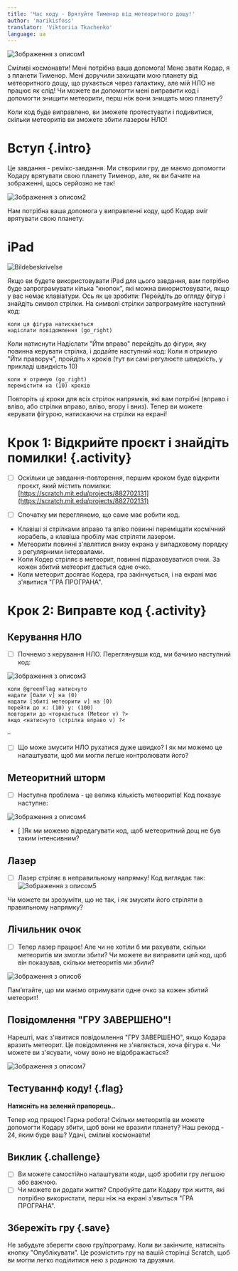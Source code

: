 ```yaml
---
title: 'Час коду - Врятуйте Тименор від метеоритного дощу!'
author: 'marikisfoss'
translator: 'Viktoriia Tkachenko'
language: ua
---
```

![Зображення з описом1](./meteorregnspill.png)

Сміливі космонавти! Мені потрібна ваша допомога! Мене звати Кодар, я з планети Тименор. Мені доручили захищати мою планету від метеоритного дощу, що рухається через галактику, але мій НЛО не працює як слід! Чи можете ви допомогти мені виправити код і допомогти знищити метеорити, перш ніж вони знищать мою планету?  

Коли код буде виправлено, ви зможете протестувати і подивитися, скільки метеоритів ви зможете збити лазером НЛО! 
  
# Вступ {.intro}
  
Це завдання - ремікс-завдання. Ми створили гру, де маємо допомогти Кодару врятувати свою планету Тименор, але, як ви бачите на зображенні, щось серйозно не так! 

![Зображення з описом2](./kodar-spill-feil.png)

Нам потрібна ваша допомога у виправленні коду, щоб Кодар зміг врятувати свою планету. 

# iPad

![Bildebeskrivelse](./arrows.png)

Якщо ви будете використовувати iPad для цього завдання, вам потрібно буде запрограмувати кілька “кнопок”, які можна використовувати, якщо у вас немає клавіатури. 
Ось як це зробити: 
Перейдіть до огляду фігур і знайдіть символ стрілки. 
На символі стрілки запрограмуйте наступний код:

```blocks
коли ця фігура натискається
надіслати повідомлення (go_right)
```

Коли натиснути 
Надіслати "Йти вправо" перейдіть до фігури, яку повинна керувати стрілка, і додайте наступний код: Коли я отримую "Йти праворуч", пройдіть x кроків (тут ви самі регулюєте швидкість, у прикладі швидкість 10)
 

```blocks
коли я отримую (go_right)
перемістити на (10) кроків
```

Повторіть ці кроки для всіх стрілок напрямків, які вам потрібні (вправо і вліво, або стрілки вправо, вліво, вгору і вниз). Тепер ви можете керувати фігурою, натискаючи на стрілки на екрані!

# Крок 1: Відкрийте проєкт і знайдіть помилки! {.activity}

- [ ] Оскільки це завдання-повторення, першим кроком буде відкрити проєкт, який містить помилки: [https://scratch.mit.edu/projects/882702131](https://scratch.mit.edu/projects/882702131)

- [ ] Спочатку ми переглянемо, що саме має робити код. 
- Клавіші зі стрілками вправо та вліво повинні переміщати космічний корабель, а клавіша пробілу має стріляти лазером. 
- Метеорити повинні з'являтися внизу екрана у випадковому порядку з регулярними інтервалами.
- Коли Кодер стріляє в метеорит, повинні підраховуватися очки. За кожен збитий метеорит дається одне очко.
- Коли метеорит досягає Кодера, гра закінчується, і на екрані має з'явитися "ГРА ПРОГРАНА". 

# Крок 2: Виправте код {.activity}

## Керування НЛО

- [ ] Почнемо з керування НЛО. Переглянувши код, ми бачимо наступний код:

 ![Зображення з описом3](./ufo-feilkode.png)
```blocks
коли @greenFlag натиснуто
надати [бали v] на (0)
надати [збиті метеорити v] на (0)
перейти до x: (10) y: (100)
повторити до <торкається (Meteor v) ?>
якщо <натиснуто (стрілка вправо v) ?<
```

–
- [ ] Що може змусити НЛО рухатися дуже швидко? І як ми можемо це налаштувати, щоб ми могли легше контролювати його? 

## Метеоритний шторм
- [ ] Наступна проблема - це велика кількість метеоритів! Код показує наступне: 

![Зображення з описом4](./meteorstorm-feilkode.png)

- [ ]Як ми можемо відредагувати код, щоб метеоритний дощ не був таким інтенсивним? 

## Лазер
- [ ] Лазер стріляє в неправильному напрямку! Код виглядає так: 
![Зображення з описом5](./laser-feilkode.png)

Чи можете ви зрозуміти, що не так, і як змусити його стріляти в правильному напрямку?
 
## Лічильник очок 
- [ ] Тепер лазер працює! Але чи не хотіли б ми рахувати, скільки метеоритів ми змогли збити? Чи можете ви виправити цей код, щоб він показував, скільки метеоритів ми збили?

![Зображення з описо6](./poengteller-feilkode.png)

Пам’ятайте, що ми маємо отримувати одне очко за кожен збитий метеорит!

## Повідомлення "ГРУ ЗАВЕРШЕНО"!

Нарешті, має з'явитися повідомлення "ГРУ ЗАВЕРШЕНО", якщо Кодара вразить метеорит. Це повідомлення не з'являється, хоча фігура є. Чи можете ви з'ясувати, чому воно не відображається?

![Зображення з описом7](./game-over-feilkode.png)



## Тестуваннф коду! {.flag}

**Натисніть на зелений прапорець..** 

Тепер код працює! Гарна робота! Скільки метеоритів ви можете допомогти Кодару збити, щоб вони не вразили планету? Наш рекорд - 24, яким буде ваш? Удачі, сміливі космонавти!

## Виклик {.challenge}

- [ ] Ви можете самостійно налаштувати коди, щоб зробити гру легшою або важчою. 
- [ ] Чи можете ви додати життя? Спробуйте дати Кодару три життя, які потрібно використати, перш ніж на екрані з'явиться "ГРА ПРОГРАНА".

## Збережіть гру {.save}

Не забудьте зберегти свою гру/програму. Коли ви закінчите, натисніть кнопку "Опублікувати". 
Це розмістить гру на вашій сторінці Scratch, щоб ви могли легко поділитися нею з родиною та друзями.
